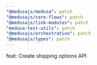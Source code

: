 ```yaml
---
"@medusajs/medusa": patch
"@medusajs/core-flows": patch
"@medusajs/link-modules": patch
"medusa-test-utils": patch
"@medusajs/orchestration": patch
"@medusajs/types": patch
---
```


feat: Create shipping options API
